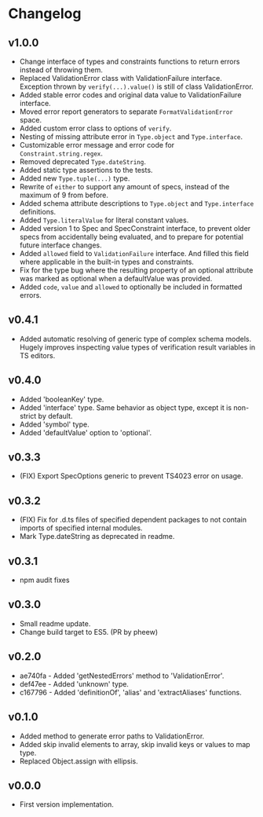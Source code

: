 # Changelog

## v1.0.0
* Change interface of types and constraints  functions to return errors instead of throwing them.
* Replaced ValidationError class with ValidationFailure interface. Exception thrown by `verify(...).value()` is still of class ValidationError.
* Added stable error codes and original data value to ValidationFailure interface.
* Moved error report generators to separate `FormatValidationError` space.
* Added custom error class to options of `verify`.
* Nesting of missing attribute error in `Type.object` and `Type.interface`.
* Customizable error message and error code for `Constraint.string.regex`.
* Removed deprecated `Type.dateString`.
* Added static type assertions to the tests.
* Added new `Type.tuple(...)` type.
* Rewrite of `either` to support any amount of specs, instead of the maximum of 9 from before.
* Added schema attribute descriptions to `Type.object` and `Type.interface` definitions.
* Added `Type.literalValue` for literal constant values.
* Added version 1 to Spec and SpecConstraint interface, to prevent older specs from accidentally being evaluated, and to prepare for potential future interface changes.
* Added `allowed` field to `ValidationFailure` interface. And filled this field where applicable in the built-in types and constraints.
* Fix for the type bug where the resulting property of an optional attribute was marked as optional when a defaultValue was provided.
* Added `code`, `value` and `allowed` to optionally be included in formatted errors.

## v0.4.1
* Added automatic resolving of generic type of complex schema models. Hugely improves inspecting value types of verification result variables in TS editors.

## v0.4.0
* Added 'booleanKey' type.
* Added 'interface' type. Same behavior as object type, except it is non-strict by default.
* Added 'symbol' type.
* Added 'defaultValue' option to 'optional'.

## v0.3.3
* (FIX) Export SpecOptions generic to prevent TS4023 error on usage.

## v0.3.2
* (FIX) Fix for .d.ts files of specified dependent packages to not contain imports of specified internal modules.
* Mark Type.dateString as deprecated in readme.

## v0.3.1
* npm audit fixes

## v0.3.0
* Small readme update.
* Change build target to ES5. (PR by pheew)

## v0.2.0
* ae740fa - Added 'getNestedErrors' method to 'ValidationError'.
* def47ee - Added 'unknown' type.
* c167796 - Added 'definitionOf', 'alias' and 'extractAliases' functions.

## v0.1.0
* Added method to generate error paths to ValidationError.
* Added skip invalid elements to array, skip invalid keys or values to map type.
* Replaced Object.assign with ellipsis.

## v0.0.0
* First version implementation.

